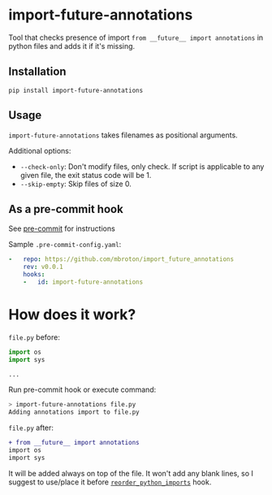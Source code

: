 # import-future-annotations

Tool that checks presence of import `from __future__ import annotations` in python files and adds it if it's missing.

## Installation

```
pip install import-future-annotations
```

## Usage

`import-future-annotations` takes filenames as positional arguments.

Additional options:
- `--check-only`: Don't modify files, only check. If script is applicable to any given file, the exit status code will be 1.
- `--skip-empty`: Skip files of size 0.

## As a pre-commit hook

See [pre-commit](https://github.com/pre-commit/pre-commit) for instructions

Sample `.pre-commit-config.yaml`:
```yaml
-   repo: https://github.com/mbroton/import_future_annotations
    rev: v0.0.1
    hooks:
    -   id: import-future-annotations
```


# How does it work?

`file.py` before:
```python
import os
import sys

...
```
Run pre-commit hook or execute command:
```bash
> import-future-annotations file.py
Adding annotations import to file.py
```
`file.py` after:
```diff
+ from __future__ import annotations
import os
import sys
```
It will be added always on top of the file.
It won't add any blank lines, so I suggest to use/place it before [`reorder_python_imports`](https://github.com/asottile/reorder_python_imports) hook.